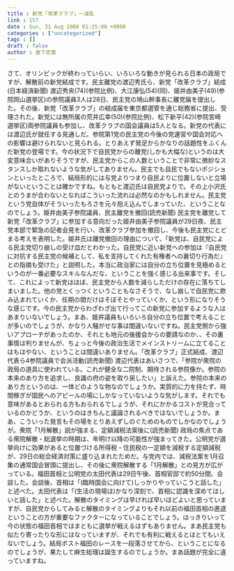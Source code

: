 ```yaml
---
title : 新党「改革クラブ」一波乱
link : 157
date : Sun, 31 Aug 2008 01:25:00 +0000
categories : ["uncategorized"]
tags : []
draft : false
author : 倉下忠憲
---
```


さて、オリンピックが終わっていらい、いろいろな動きが見られる日本の政局ですが、解散前の新党結成です。民主離党の渡辺秀氏ら、新党「改革クラブ」結成(日本経済新聞) 渡辺秀央(74)(参院比例)、大江康弘(54)(同)、姫井由美子(49)(参院岡山選挙区)の参院議員3人は28日、民主党の鳩山幹事長に離党届を提出した。その後、新党「改革クラブ」の結成届を東京都選管を通じ総務省に提出、受理された。新党には無所属の荒井広幸(50)(参院比例)、松下新平(42)(参院宮崎選挙区)両参院議員も参加し、改革クラブの国会議員は5人となる。新党の代表には渡辺氏が就任する見通しだ。参院第1党の民主党の今後の党運営や国会対応への影響は避けられないと見られる。とりあえず発足からかなりの話題性をふくんだ新党の登場です。今の状況下で自民党からの離党(しかも大幅な)というのは大変意味合いがありそうですが、民主党からこの人数ということで非常に微妙なスタンスしか取れないような気がしてありません。民主でも自民でもないポジションといったところで、結局形的には与党よりつまり自民よりに位置しないと立場がないということは確かですね。もともと渡辺氏は自民党よりで。その上小沢氏とのうまが合わないとなればこういった流れは必然なのかもしれません。民主党という党自体がそういったもろさを元々抱え込んでしまっていた、ということなのでしょう。姫井由美子参院議員、民主離党を撤回(読売新聞)  民主党を離党して新党「改革クラブ」に参加する意向だった姫井由美子参院議員が29日夜、民主党本部で緊急の記者会見を行い、改革クラブ参加を撤回し、今後も民主党にとどまる考えを表明した。姫井氏は離党撤回の理由について、「新党は、自民党による民主党切り崩しの受け皿だとわかった。自民党に近い新党への参加は『自民党に対抗する民主党の候補として、私を支持してくれた有権者への裏切り行為だ』との指摘も受けた」と説明した。本当に政治家には自分の立ち位置を見極めるというのが一番必要なスキルなんだな、ということを強く感じる出来事です。そして、これによって新党はほぼ、民主党から人数を減らしただけの存在に落ちてしまいました。他の党とくっつくということもなさそうで、なし崩しで自民党に飲み込まれていくか、任期の間だけほそぼそとやっていくか、という形になりそうな感じです。今の民主党からわざわざ出て行ってこの新党に参加するような人はあまりいないでしょう。まあ、姫井議員もいろいろ自分の立ち位置で考えることが多いのでしょうが、かなり人騒がせな事は間違いないですね。民主党側から強いアプローチがあったのか、それとも地元の後援会からの要請なのか、、その裏事情は判りませんが、ちょっと今後の政治生活でメインストリームに立てることはもはやない、ということは間違いありません。「改革クラブ」正式結成、渡辺代表ら4参院議員で会派活動(読売新聞) 渡辺代表はあいさつで、「参院が衆院の政局の道具に使われている。これが健全な二院制、期待される参院像か。参院の本来のあり方を追求し、良識の府の姿を取り戻したい」と訴えた。参院の本来のあり方というのは、一体どのような物なのでしょうか。実質的に力を持たず、時間稼ぎが国民へのアピールの場にしかなっていないような気がします。それでも意味があるとおられる方もおられるでしょうが、それにかかるコストが見合っているのかどうか、というのはきちんと議論されるべきではないでしょうか。まあ、こういった発言もその場をとりあえずしのぐためのものでしかなのでしょうが。衆院「1月解散」説が強まる、定額減税法案後に(読売新聞) 政局の焦点である衆院解散・総選挙の時期は、年明け以降の可能性が強まってきた。公明党が選挙向けに効果があると位置づける所得税・住民税の一定額を減税する定額減税が、29日の総合経済対策に盛り込まれたためだ。与党内では、減税法案を1月召集の通常国会冒頭に提出し、その後に衆院解散する「1月解散」との見方が広がっている。福田首相と公明党の太田代表は29日午後、首相官邸で約50分間、会談した。会談後、首相は「(臨時国会に向けて)しっかりやっていこうと話した」と述べた。太田代表は「(生活の現場は)かなり深刻で、首相に認識を深めてほしいと話した」と述べた。解散のタイミングは早ければ早いほどよいと思っていますが、自民党からしてみると解散のタイミングよりもそれ以前の福田首相の進退ということの方が重要なファクターになっていることでしょう。はっきりいって今の状態の福田首相ではまともに選挙が戦えるはずもありません。まあ民主党も似たり寄ったりな形にはなっていますが、それでも有利に戦えるとはとてもいえないでしょう。結局ポスト福田のレースを一段落させてから、ということになるのでしょうが、果たして麻生総理は誕生するのでしょうか。まあ話題が完全に違っていますね。
